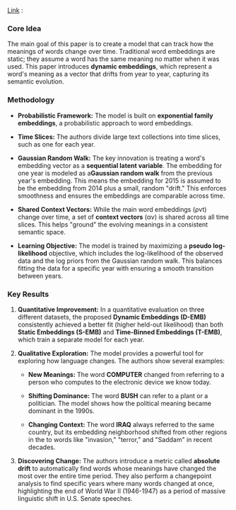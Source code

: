 [Link](https://www.cs.columbia.edu/~blei/papers/RudolphBlei2018.pdf) : 

### Core Idea

The main goal of this paper is to create a model that can track how the meanings of words change over time. Traditional word embeddings are static; they assume a word has the same meaning no matter when it was used. This paper introduces
**dynamic embeddings**, which represent a word's meaning as a vector that drifts from year to year, capturing its semantic evolution. 

### Methodology

- **Probabilistic Framework:** The model is built on **exponential family embeddings**, a probabilistic approach to word embeddings. 
    
- **Time Slices:** The authors divide large text collections into time slices, such as one for each year. 
    
- **Gaussian Random Walk:** The key innovation is treating a word's embedding vector as a **sequential latent variable**. The embedding for one year is modeled as a**Gaussian random walk** from the previous year's embedding. This means the embedding for 2015 is assumed to be the embedding from 2014 plus a small, random "drift." This enforces smoothness and ensures the embeddings are comparable across time. 
    
- **Shared Context Vectors:** While the main word embeddings (ρvt​) change over time, a set of **context vectors** (αv​) is shared across all time slices. This helps "ground" the evolving meanings in a consistent semantic space. 
    
- **Learning Objective:** The model is trained by maximizing a **pseudo log-likelihood** objective, which includes the log-likelihood of the observed data and the log priors from the Gaussian random walk. This balances fitting the data for a specific year with ensuring a smooth transition between years. 
    

### Key Results

1. **Quantitative Improvement:** In a quantitative evaluation on three different datasets, the proposed **Dynamic Embeddings (D-EMB)** consistently achieved a better fit (higher held-out likelihood) than both **Static Embeddings (S-EMB)** and **Time-Binned Embeddings (T-EMB)**, which train a separate model for each year. 
    
2. **Qualitative Exploration:** The model provides a powerful tool for exploring how language changes. The authors show several examples:
    
    - **New Meanings:** The word **COMPUTER** changed from referring to a person who computes to the electronic device we know today. 
        
    - **Shifting Dominance:** The word **BUSH** can refer to a plant or a politician. The model shows how the political meaning became dominant in the 1990s. 
        
    - **Changing Context:** The word **IRAQ** always referred to the same country, but its embedding neighborhood shifted from other regions in the  to words like "invasion," "terror," and "Saddam" in recent decades. 
        
3. **Discovering Change:** The authors introduce a metric called **absolute drift** to automatically find words whose meanings have changed the most over the entire time period. They also perform a changepoint analysis to find specific years where many words changed at once, highlighting the end of World War II (1946-1947) as a period of massive linguistic shift in U.S. Senate speeches. 